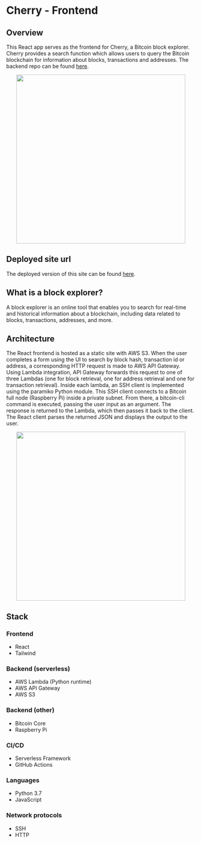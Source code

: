 # Cherry - Frontend
## Overview
This React app serves as the frontend for Cherry, a Bitcoin block explorer. Cherry provides a search function which allows users to query the Bitcoin blockchain for information about blocks, transactions and addresses. The backend repo can be found [here](https://github.com/tigeryant/cherry-lambdas/tree/main).

<p align="center">
  <img src="https://i.imgur.com/barWqhe.png" height="450px"></img>
  <p>

## Deployed site url
The deployed version of this site can be found [here](http://cherry-frontend.s3-website.eu-west-2.amazonaws.com/).

## What is a block explorer?
A block explorer is an online tool that enables you to search for real-time and historical information about a blockchain, including data related to blocks, transactions, addresses, and more.

## Architecture
The React frontend is hosted as a static site with AWS S3. When the user completes a form using the UI to search by block hash, transaction id or address, a corresponding HTTP request is made to AWS API Gateway. Using Lambda integration, API Gateway forwards this request to one of three Lambdas (one for block retrieval, one for address retrieval and one for transaction retrieval). Inside each lambda, an SSH client is implemented using the paramiko Python module. This SSH client connects to a Bitcoin full node (Raspberry Pi) inside a private subnet. From there, a bitcoin-cli command is executed, passing the user input as an argument. The response is returned to the Lambda, which then passes it back to the client. The React client parses the returned JSON and displays the output to the user.

<p align="center">
  <img src="https://i.imgur.com/MWeQExx.png" height="450px"></img>
  <p>


## Stack
### Frontend
* React
* Tailwind

### Backend (serverless)
* AWS Lambda (Python runtime)
* AWS API Gateway
* AWS S3

### Backend (other)
* Bitcoin Core
* Raspberry Pi

### CI/CD
* Serverless Framework
* GitHub Actions

### Languages
* Python 3.7
* JavaScript

### Network protocols
* SSH
* HTTP

